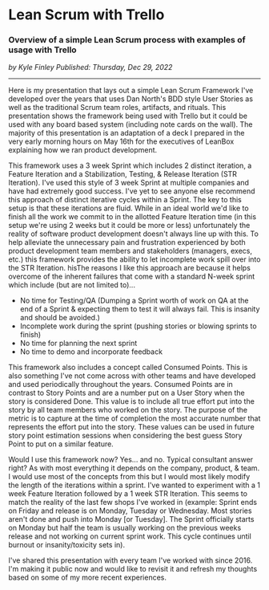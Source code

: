 # Lean Scrum with Trello

### Overview of a simple Lean Scrum process with examples of usage with Trello

_<div class="article-meta-data"> by Kyle Finley</span> Published:
<time itemprop="pubdate" datetime="12/29/2022">Thursday, Dec 29, 2022</time></div>_

---

Here is my presentation that lays out a simple Lean Scrum Framework I've developed over the years that uses Dan North's BDD style User Stories as well as the traditional Scrum team roles, artifacts, and rituals. This presentation shows the framework being used with Trello but it could be used with any board based system (including note cards on the wall). The majority of this presentation is an adaptation of a deck I prepared in the very early morning hours on May 16th for the executives of LeanBox explaining how we ran product development.

<g-slides presentation-id="1BJo9I1uvY6txSYAZ8Jz9oi2kbGchtcCRV7nrY4KvGPQ"></g-slides>

This framework uses a 3 week Sprint which includes 2 distinct iteration, a Feature Iteration and a Stabilization, Testing, & Release Iteration (STR Iteration). I've used this style of 3 week Sprint at multiple companies and have had extremely good success. I've yet to see anyone else recommend this approach of distinct iterative cycles within a Sprint. The key to this setup is that these iterations are fluid. While in an ideal world we'd like to finish all the work we commit to in the allotted Feature Iteration time (in this setup we're using 2 weeks but it could be more or less) unfortunately the reality of software product development doesn't always line up with this. To help alleviate the unnecessary pain and frustration experienced by both product development team members and stakeholders (managers, execs, etc.) this framework provides the ability to let incomplete work spill over into the STR Iteration. hisThe reasons I like this approach are because it helps overcome of the inherent failures that come with a standard N-week sprint which include (but are not limited to)...

-   No time for Testing/QA (Dumping a Sprint worth of work on QA at the end of a Sprint &
    expecting them to test it will always fail. This is insanity and should be avoided.)
-   Incomplete work during the sprint (pushing stories or blowing sprints to finish)
-   No time for planning the next sprint
-   No time to demo and incorporate feedback

This framework also includes a concept called Consumed Points. This is also something I've not come across with other teams and have developed and used periodically throughout the years. Consumed Points are in contrast to Story Points and are a number put on a User Story when the story is considered Done. This value is to include all true effort put into the story by all team members who worked on the story. The purpose of the metric is to capture at the time of completion the most accurate number that represents the effort put into the story. These values can be used in future story point estimation sessions when considering the best guess Story Point to put on a similar feature.

Would I use this framework now? Yes... and no. Typical consultant answer right? As with most everything it depends on the company, product, & team. I would use most of the concepts from this but I would most likely modify the length of the iterations within a sprint. I've wanted to experiment with a 1 week Feature Iteration followed by a 1 week STR Iteration. This seems to match the reality of the last few shops I've worked in (example: Sprint ends on Friday and release is on Monday, Tuesday or Wednesday. Most stories aren't done and push into Monday [or Tuesday]. The Sprint officially starts on Monday but half the team is usually working on the previous weeks release and not working on current sprint work. This cycle continues until burnout or insanity/toxicity sets in).

I've shared this presentation with every team I've worked with since 2016. I'm making it public now and would like to revisit it and refresh my thoughts based on some of my more recent experiences.
